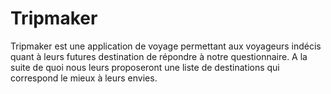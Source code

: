 # Tripmaker
Tripmaker est une application de voyage permettant aux voyageurs indécis quant à leurs futures destination de répondre à notre questionnaire. A la suite de quoi nous leurs proposeront une liste de destinations qui correspond le mieux à leurs envies.
